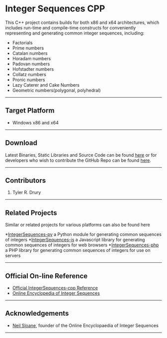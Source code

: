 # Integer Sequences CPP

This C++ project contains builds for both x86 and x64 architectures,
which includes run-time and compile-time constructs for conveniently representing and generating common integer sequences, including:

* Factorials
* Prime numbers
* Catalan numbers
* Horadam numbers
* Padovan numbers
* Hofstadter numbers
* Collatz numbers
* Pronic numbers
* Lazy Caterer and Cake Numbers
* Geometric numbers(polygonal, polyhedral)


---

## Target Platform

* Windows x86 and x64


---

## Download

Latest Binaries, Static Libraries and Source Code can be found [here]()
or for developers who wish to contribute the GitHub Repo can be found [here]().
    
---

## Contributors

1. Tyler R. Drury


---

## Related Projects

Similar or related projects for various platforms can also be found here

*[IntegerSequences-py]()  a Python module for generating common sequences of integers
*[IntegerSequences-js]()  a Javascript library for generating common sequences of integers for web browsers
*[IntegerSequences-php]()  a PHP library for generating common sequences of integers for use on servers

---

## Official On-line Reference

* [Official IntegerSequences-cpp Reference]()
* [Online Encyclopedia of Integer Sequences](http://oeis.org)


---

## Acknowledgements

* [Neil Sloane](http://neilsloane.com/), founder of the Online Encyclopaedia of Integer Sequences

---